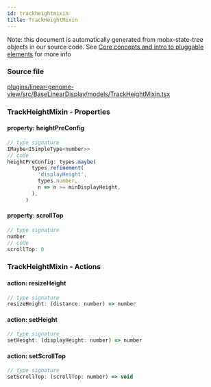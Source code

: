 ```yaml
---
id: trackheightmixin
title: TrackHeightMixin
---
```


Note: this document is automatically generated from mobx-state-tree objects in
our source code. See
[Core concepts and intro to pluggable elements](/docs/developer_guide/) for more
info

### Source file

[plugins/linear-genome-view/src/BaseLinearDisplay/models/TrackHeightMixin.tsx](https://github.com/GMOD/jbrowse-components/blob/main/plugins/linear-genome-view/src/BaseLinearDisplay/models/TrackHeightMixin.tsx)

### TrackHeightMixin - Properties

#### property: heightPreConfig

```js
// type signature
IMaybe<ISimpleType<number>>
// code
heightPreConfig: types.maybe(
        types.refinement(
          'displayHeight',
          types.number,
          n => n >= minDisplayHeight,
        ),
      )
```

#### property: scrollTop

```js
// type signature
number
// code
scrollTop: 0
```

### TrackHeightMixin - Actions

#### action: resizeHeight

```js
// type signature
resizeHeight: (distance: number) => number
```

#### action: setHeight

```js
// type signature
setHeight: (displayHeight: number) => number
```

#### action: setScrollTop

```js
// type signature
setScrollTop: (scrollTop: number) => void
```
